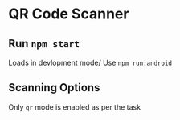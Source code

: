 # QR Code Scanner
## Run `npm start`
Loads in devlopment mode/
Use `npm run:android`
## Scanning Options
Only `qr` mode is enabled as per the task
